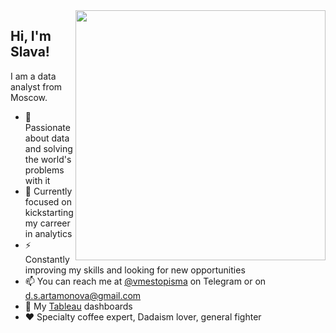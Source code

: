 <img src="https://media1.giphy.com/media/xUOwGj1jwTZq5Kh3Ko/giphy.gif?cid=ecf05e47q57kvpmni4pp1pk75bzzvaqgx750jqtitymw1q7r&ep=v1_gifs_search&rid=giphy.gif&ct=g" width=400 align="right">
<div style="margin:'0 20 0 0'">
  <h2>Hi, I'm Slava!</h2> 
  <p>I am a data analyst from Moscow.</p>
  
  - 🔭 Passionate about data and solving the world's problems with it
  - 🌱 Currently focused on kickstarting my carreer in analytics
  - ⚡ Constantly improving my skills and looking for new opportunities
  - 📫 You can reach me at [@vmestopisma](https://t.me/vmestopisma) on Telegram or on d.s.artamonova@gmail.com
  - 🌚 My [Tableau](https://public.tableau.com/app/profile/slava.artamonov) dashboards
  - ❤️ Specialty coffee expert, Dadaism lover, general fighter
</div>
